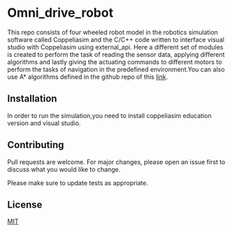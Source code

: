 # Omni_drive_robot
This repo consists of four wheeled robot model in the robotics simulation software called Coppeliasim and the C/C++ code written to interface visual studio with Coppeliasim using external_api. Here a different set of modules is created to perform the task of reading the sensor data, applying different algorithms and lastly giving the actuating commands to different motors to perform the tasks of navigation in the predefined environment.You can also use A* algorithms defined in the github repo of this [link](https://github.com/love481/A_Star-Algorithm).


## Installation

In order to run the simulation,you need to install coppeliasim education version and visual studio.

## Contributing
Pull requests are welcome. For major changes, please open an issue first to discuss what you would like to change.

Please make sure to update tests as appropriate.

## License
[MIT](https://choosealicense.com/licenses/mit/)

